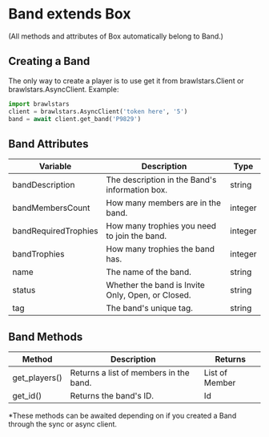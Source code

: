 # Band extends Box

(All methods and attributes of Box automatically belong to Band.)

## Creating a Band
The only way to create a player is to use get it from brawlstars.Client or brawlstars.AsyncClient. Example:
```py
import brawlstars
client = brawlstars.AsyncClient('token here', '5')
band = await client.get_band('P9829')
```

## Band Attributes
| Variable | Description | Type |
|----------|-------------|------|
| bandDescription | The description in the Band's information box. | string |
| bandMembersCount | How many members are in the band. | integer |
| bandRequiredTrophies | How many trophies you need to join the band. | integer |
| bandTrophies | How many trophies the band has. | integer |
| name | The name of the band. | string |
| status | Whether the band is Invite Only, Open, or Closed. | string |
| tag | The band's unique tag. | string |

## Band Methods
| Method | Description | Returns |
|--------|-------------|---------|
| get_players() | Returns a list of members in the band. | List of Member |
| get_id() | Returns the band's ID. | Id |

\*These methods can be awaited depending on if you created a Band through the sync or async client.